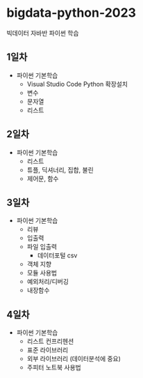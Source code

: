 # bigdata-python-2023
빅데이터 자바반 파이썬 학습

## 1일차
- 파이썬 기본학습
    - Visual Studio Code Python 확장설치
    - 변수
    - 문자열
    - 리스트

## 2일차
- 파이썬 기본학습
    - 리스트
    - 튜플, 딕셔너리, 집합, 불린
    - 제어문, 함수

## 3일차
- 파이썬 기본학습
    - 리뷰
    - 입출력
    - 파일 입출력
        - 데이터포털 csv
    - 객체 지향
    - 모듈 사용법
    - 예외처리/디버깅
    - 내장함수

## 4일차
- 파이썬 기본학습
    - 리스트 컨프리헨션
    - 표준 라이브러리
    - 외부 라이브러리 (데이터분석에 중요)
    - 주피터 노트북 사용법
